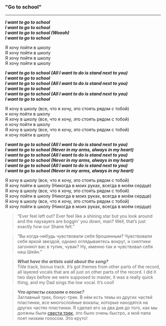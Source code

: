 ### **"Go to school"**
-------------------------

**_I want to go to school  
I want to go to school  
I want to go to school (Woooh)  
I want to go to school_**  

Я хочу пойти в школу  
Я хочу пойти в школу  
Я хочу пойти в школу   
Я хочу пойти в школу  
 
**_I want to go to school (All I want to do is stand next to you)  
I want to go to school  
I want to go to school (All I want to do is stand next to you)  
I want to go to school  
I want to go to school (All I want to do is stand next to you)  
I want to go to school_**  

Я хочу в школу (все, что я хочу, это стоять рядом с тобой)  
я хочу пойти в школу  
Я хочу в школу (все, что я хочу, это стоять рядом с тобой)  
я хочу пойти в школу  
Я хочу в школу (все, что я хочу, это стоять рядом с тобой)  
я хочу пойти в школу  

**_I want to go to school (All I want to do is stand next to you)  
I want to go to school (Never in my arms, always in my heart)  
I want to go to school (All I want to do is stand next to you)  
I want to go to school (Never in my arms, always in my heart)  
I want to go to school (All I want to do is stand next to you)  
I want to go to school (Never in my arms, always in my heart)_**  

Я хочу в школу (все, что я хочу, это стоять рядом с тобой)  
Я хочу пойти в школу (Никогда в моих руках, всегда в моём сердце)  
Я хочу в школу (все, что я хочу, это стоять рядом с тобой)  
Я хочу пойти в школу (Никогда в моих руках, всегда в моём сердце)  
Я хочу в школу (все, что я хочу, это стоять рядом с тобой)  
Я хочу пойти в школу (Никогда в моих руках, всегда в моём сердце)  

> “Ever feel left out? Ever feel like a shining star but you look around and the naysayers are boggin' you down, man? Well, that’s just exactly how our Shane felt.”  

> “Вы когда-нибудь чувствовали себя брошенным? Чувствовали себя яркой звездой, однако оглядываетесь вокруг, и скептики загоняют вас в тупик, чувак? Ну, именно так и чувствовал себя наш Шейн.”

> _**What have the artists said about the song?**_  
Title track, bonus track. It’s got themes from other parts of the record, all layered vocals that are all just on other parts of the record. I did it two days before we were supposed to master, it was a really quick thing, and my Dad sings the low vocal. It’s cool!

>  _**Что артисты сказали о песне?**_  
Заглавный трек, бонус-трек. В нём есть темы из других частей пластинки, все многослойные вокалы, которые находятся на других частях пластинки. Я сделал его за два дня до того, как мы должны были [свести трек](https://ru.wikipedia.org/wiki/%D0%A1%D0%B2%D0%B5%D0%B4%D0%B5%D0%BD%D0%B8%D0%B5_(%D0%BC%D1%83%D0%B7%D1%8B%D0%BA%D0%B0)), это было очень быстро, а мой папа поет низким голосом. Это круто!
